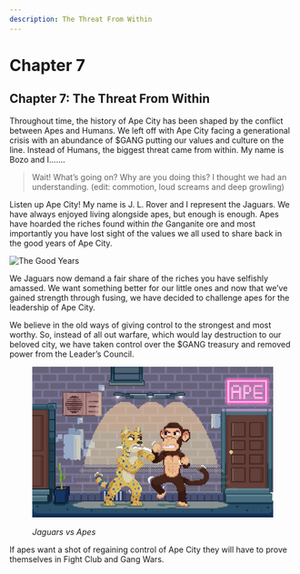 ```yaml
---
description: The Threat From Within
---
```


# Chapter 7

## Chapter 7: The Threat From Within

Throughout time, the history of Ape City has been shaped by the conflict between Apes and Humans. We left off with Ape City facing a generational crisis with an abundance of $GANG putting our values and culture on the line. Instead of Humans, the biggest threat came from within. My name is Bozo and I…….&#x20;

> Wait! What’s going on? Why are you doing this? I thought we had an understanding. (edit: commotion, loud screams and deep growling)

Listen up Ape City! My name is J. L. Rover and I represent the Jaguars. We have always enjoyed living alongside apes, but enough is enough. Apes have hoarded the riches found within _the_ Ganganite ore and most importantly you have lost sight of the values we all used to share back in the good years of Ape City.&#x20;

![The Good Years](https://miro.medium.com/max/750/1\*My4gJbg1ekDxk-mOJLH5iQ.png)

We Jaguars now demand a fair share of the riches you have selfishly amassed. We want something better for our little ones and now that we’ve gained strength through fusing, we have decided to challenge apes for the leadership of Ape City.&#x20;

We believe in the old ways of giving control to the strongest and most worthy. So, instead of all out warfare, which would lay destruction to our beloved city, we have taken control over the $GANG treasury and removed power from the Leader’s Council.&#x20;

<figure><img src="../../.gitbook/assets/ApeGangBanner1.png" alt=""><figcaption><p><em>Jaguars vs Apes</em></p></figcaption></figure>

If apes want a shot of regaining control of Ape City they will have to prove themselves in Fight Club and Gang Wars.
